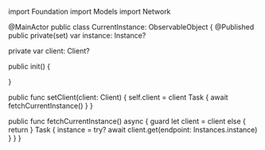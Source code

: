 import Foundation
import Models
import Network

@MainActor
public class CurrentInstance: ObservableObject {
  @Published public private(set) var instance: Instance?
  
  private var client: Client?
  
  public init() {
    
  }
  
  public func setClient(client: Client) {
    self.client = client
    Task {
      await fetchCurrentInstance()
    }
  }
  
  public func fetchCurrentInstance() async {
    guard let client = client else { return }
    Task {
      instance = try? await client.get(endpoint: Instances.instance)
    }
  }
}
